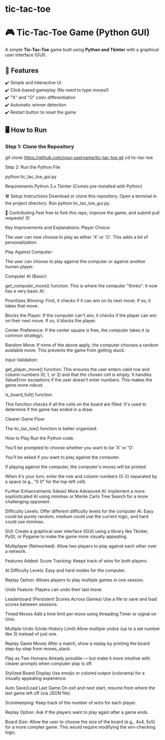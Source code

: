 # tic-tac-toe
# 🎮 Tic-Tac-Toe Game (Python GUI)

A simple **Tic-Tac-Toe** game built using **Python and Tkinter** with a graphical user interface (GUI).  

## 📌 Features
✔️ Simple and Interactive UI  
✔️ Click-based gameplay (No need to type moves!)  
✔️ "X" and "O" color differentiation  
✔️ Automatic winner detection  
✔️ Restart button to reset the game  

## 🖥️ How to Run
### **Step 1: Clone the Repository**

git clone https://github.com/your-username/tic-tac-toe.git
cd tic-tac-toe

Step 2: Run the Python File

python tic_tac_toe_gui.py

Requirements
Python 3.x
Tkinter (Comes pre-installed with Python)



🛠️ Setup Instructions
Download or clone this repository.
Open a terminal in the project directory.
Run python tic_tac_toe_gui.py.


🤝 Contributing
Feel free to fork this repo, improve the game, and submit pull requests! 😊




Key Improvements and Explanations:
Player Choice:

The user can now choose to play as either 'X' or 'O'. This adds a bit of personalization.

Play Against Computer:

The user can choose to play against the computer or against another human player.

Computer AI (Basic):

get_computer_move() function: This is where the computer "thinks". It now has a very basic AI:

Prioritizes Winning: First, it checks if it can win on its next move. If so, it takes that move.

Blocks the Player: If the computer can't win, it checks if the player can win on their next move. If so, it blocks the player.

Center Preference: If the center square is free, the computer takes it (a common strategy).

Random Move: If none of the above apply, the computer chooses a random available move. This prevents the game from getting stuck.

Input Validation:

get_player_move() function: This ensures the user enters valid row and column numbers (0, 1, or 2) and that the chosen cell is empty. It handles ValueError exceptions if the user doesn't enter numbers. This makes the game more robust.

is_board_full() function:

This function checks if all the cells on the board are filled. It's used to determine if the game has ended in a draw.

Clearer Game Flow:

The tic_tac_toe() function is better organized.

How to Play
Run the Python code.

You'll be prompted to choose whether you want to be 'X' or 'O'.

You'll be asked if you want to play against the computer.

If playing against the computer, the computer's moves will be printed.

When it's your turn, enter the row and column numbers (0-2) separated by a space (e.g., "0 0" for the top-left cell).

Further Enhancements (Ideas)
More Advanced AI: Implement a more sophisticated AI using minimax or Monte Carlo Tree Search for a more challenging opponent.

Difficulty Levels: Offer different difficulty levels for the computer AI. Easy could be purely random, medium could use the current logic, and hard could use minimax.

GUI: Create a graphical user interface (GUI) using a library like Tkinter, PyQt, or Pygame to make the game more visually appealing.

Multiplayer (Networked): Allow two players to play against each other over a network.


Features Added:
Score Tracking: Keeps track of wins for both players.

AI Difficulty Levels: Easy and hard modes for the computer.

Replay Option: Allows players to play multiple games in one session.

Undo Feature: Players can undo their last move.


Leaderboard (Persistent Scores Across Games)
Use a file to save and load scores between sessions.

Timed Moves
Add a time limit per move using threading.Timer or signal on Unix.

Multiple Undo (Undo History Limit)
Allow multiple undos (up to a set number like 3) instead of just one.

Replay Game Moves
After a match, show a replay by printing the board step-by-step from moves_stack.

Play as Two Humans
Already possible — but make it more intuitive with clearer prompts when computer play is off.

Stylized Board Display
Use emojis or colored output (colorama) for a visually appealing experience.

Auto Save/Load Last Game
On exit and next start, resume from where the last game left off (via JSON file).

Scorekeeping: Keep track of the number of wins for each player.

Replay Option: Ask if the players want to play again after a game ends.

Board Size: Allow the user to choose the size of the board (e.g., 4x4, 5x5) for a more complex game. This would require modifying the win-checking logic.

